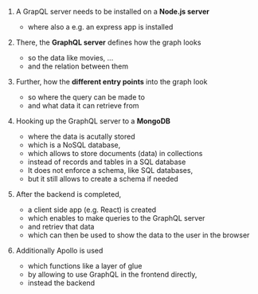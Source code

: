 1. A GrapQL server needs to be installed on a **Node.js server**

   - where also a e.g. an express app is installed

2. There, the **GraphQL server** defines how the graph looks

   - so the data like movies, ...
   - and the relation between them

3. Further, how the **different entry points** into the graph look

   - so where the query can be made to
   - and what data it can retrieve from

4. Hooking up the GraphQL server to a **MongoDB**

   - where the data is acutally stored
   - which is a NoSQL database,
   - which allows to store documents (data) in collections
   - instead of records and tables in a SQL database
   - It does not enforce a schema, like SQL databases,
   - but it still allows to create a schema if needed

5. After the backend is completed,

   - a client side app (e.g. React) is created
   - which enables to make queries to the GraphQL server
   - and retriev that data
   - which can then be used to show the data to the user in the browser

6. Additionally Apollo is used
   - which functions like a layer of glue
   - by allowing to use GraphQL in the frontend directly,
   - instead the backend
